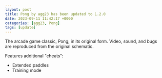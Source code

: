 ```yaml
---
layout: post
title: Pong by agg23 has been updated to 1.2.0
date: 2023-09-11 11:42:17 +0000
categories: [agg23, Pong]
tags: [update]
---
```

The arcade game classic, Pong, in its original form. Video, sound, and bugs are reproduced from the original schematic.

Features additional "cheats":
* Extended paddles
* Training mode
